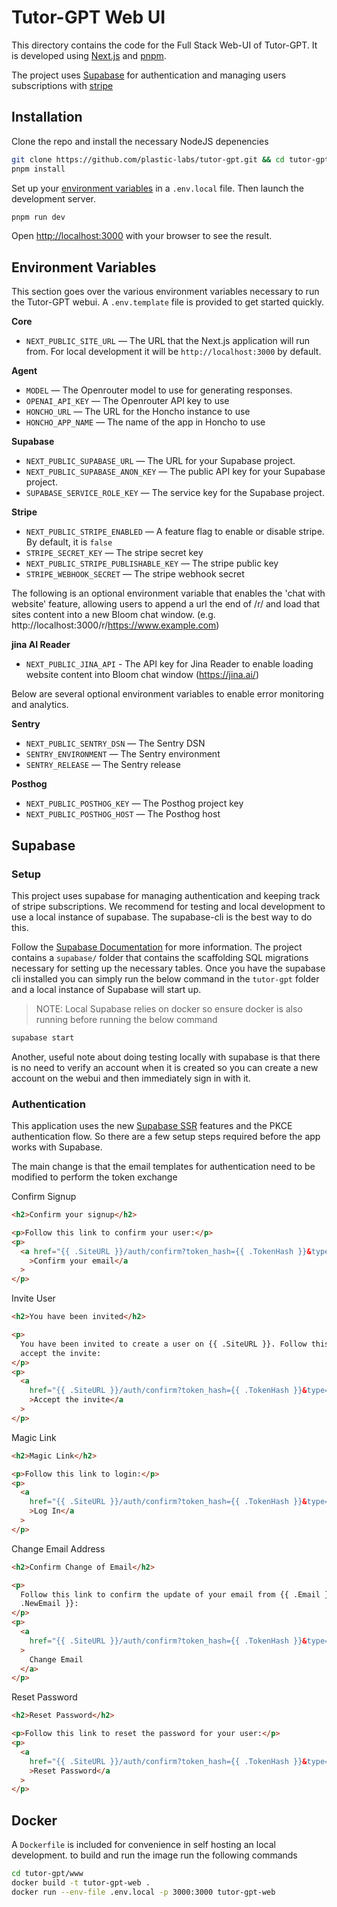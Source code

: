 # Tutor-GPT Web UI

This directory contains the code for the Full Stack Web-UI of Tutor-GPT. It is developed
using [Next.js](https://nextjs.org/) and [pnpm](https://pnpm.io).

The project uses [Supabase](https://supabase.com/) for authentication and managing users subscriptions
with [stripe](https://stripe.com/)

## Installation

Clone the repo and install the necessary NodeJS depenencies

```bash
git clone https://github.com/plastic-labs/tutor-gpt.git && cd tutor-gpt/www
pnpm install
```

Set up your [environment variables](#environment-variables) in a `.env.local`
file. Then launch the development server.

```bash
pnpm run dev
```

Open [http://localhost:3000](http://localhost:3000) with your browser to see the result.

## Environment Variables

This section goes over the various environment variables necessary to run the
Tutor-GPT webui. A `.env.template` file is provided to get started quickly.

**Core**

- `NEXT_PUBLIC_SITE_URL` — The URL that the Next.js application will run from. For
  local development it will be `http://localhost:3000` by default.

**Agent**

- `MODEL` — The Openrouter model to use for generating responses.
- `OPENAI_API_KEY` — The Openrouter API key to use
- `HONCHO_URL` — The URL for the Honcho instance to use
- `HONCHO_APP_NAME` — The name of the app in Honcho to use

**Supabase**

- `NEXT_PUBLIC_SUPABASE_URL` — The URL for your Supabase project.
- `NEXT_PUBLIC_SUPABASE_ANON_KEY` — The public API key for your Supabase project.
- `SUPABASE_SERVICE_ROLE_KEY` — The service key for the Supabase project.

**Stripe**

- `NEXT_PUBLIC_STRIPE_ENABLED` — A feature flag to enable or disable stripe. By
  default, it is `false`
- `STRIPE_SECRET_KEY` — The stripe secret key
- `NEXT_PUBLIC_STRIPE_PUBLISHABLE_KEY` — The stripe public key
- `STRIPE_WEBHOOK_SECRET` — The stripe webhook secret

The following is an optional environment variable that enables the 'chat with website' feature, allowing users to append a url the end of /r/ and load that sites content into a new Bloom chat window.
(e.g. http://localhost:3000/r/https://www.example.com)

**jina AI Reader**

- `NEXT_PUBLIC_JINA_API` - The API key for Jina Reader to enable loading website content into Bloom chat window (https://jina.ai/)

Below are several optional environment variables to enable error monitoring and
analytics.

**Sentry**

- `NEXT_PUBLIC_SENTRY_DSN` — The Sentry DSN
- `SENTRY_ENVIRONMENT` — The Sentry environment
- `SENTRY_RELEASE` — The Sentry release

**Posthog**

- `NEXT_PUBLIC_POSTHOG_KEY` — The Posthog project key
- `NEXT_PUBLIC_POSTHOG_HOST` — The Posthog host

## Supabase

### Setup

This project uses supabase for managing authentication and keeping track of
stripe subscriptions. We recommend for testing and local development to use a
local instance of supabase. The supabase-cli is the best way to do this.

Follow the [Supabase Documentation](https://supabase.com/docs/guides/cli/local-development) for more information. The project contains a `supabase/` folder that contains the scaffolding SQL migrations necessary for setting up the necessary tables. Once you have the supabase cli installed you can simply run the below command in the `tutor-gpt` folder and a local instance of Supabase will start up.

> NOTE: Local Supabase relies on docker so ensure docker is also running before running the below command

```bash
supabase start
```

Another, useful note about doing testing locally with supabase is that there is
no need to verify an account when it is created so you can create a new account
on the webui and then immediately sign in with it.

### Authentication

This application uses the new [Supabase SSR](https://supabase.com/docs/guides/auth/server-side) features and the PKCE authentication flow. So there are a
few setup steps required before the app works with Supabase.

The main change is that the email templates for authentication need to be
modified to perform the token exchange

Confirm Signup

```html
<h2>Confirm your signup</h2>

<p>Follow this link to confirm your user:</p>
<p>
  <a href="{{ .SiteURL }}/auth/confirm?token_hash={{ .TokenHash }}&type=email"
    >Confirm your email</a
  >
</p>
```

Invite User

```html
<h2>You have been invited</h2>

<p>
  You have been invited to create a user on {{ .SiteURL }}. Follow this link to
  accept the invite:
</p>
<p>
  <a
    href="{{ .SiteURL }}/auth/confirm?token_hash={{ .TokenHash }}&type=invite&next=/path-to-your-update-password-page"
    >Accept the invite</a
  >
</p>
```

Magic Link

```html
<h2>Magic Link</h2>

<p>Follow this link to login:</p>
<p>
  <a
    href="{{ .SiteURL }}/auth/confirm?token_hash={{ .TokenHash }}&type=magiclink"
    >Log In</a
  >
</p>
```

Change Email Address

```html
<h2>Confirm Change of Email</h2>

<p>
  Follow this link to confirm the update of your email from {{ .Email }} to {{
  .NewEmail }}:
</p>
<p>
  <a
    href="{{ .SiteURL }}/auth/confirm?token_hash={{ .TokenHash }}&type=email_change"
  >
    Change Email
  </a>
</p>
```

Reset Password

```html
<h2>Reset Password</h2>

<p>Follow this link to reset the password for your user:</p>
<p>
  <a
    href="{{ .SiteURL }}/auth/confirm?token_hash={{ .TokenHash }}&type=recovery&next=/auth/reset"
    >Reset Password</a
  >
</p>
```

## Docker

A `Dockerfile` is included for convenience in self hosting an local development.
to build and run the image run the following commands

```bash
cd tutor-gpt/www
docker build -t tutor-gpt-web .
docker run --env-file .env.local -p 3000:3000 tutor-gpt-web
```

